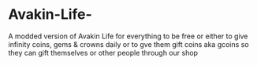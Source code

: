 # Avakin-Life-
A modded version of Avakin Life for everything to be free or either to give infinity coins, gems &amp; crowns daily or to gve them gift coins aka gcoins so they can gift themselves or other people through our shop 
